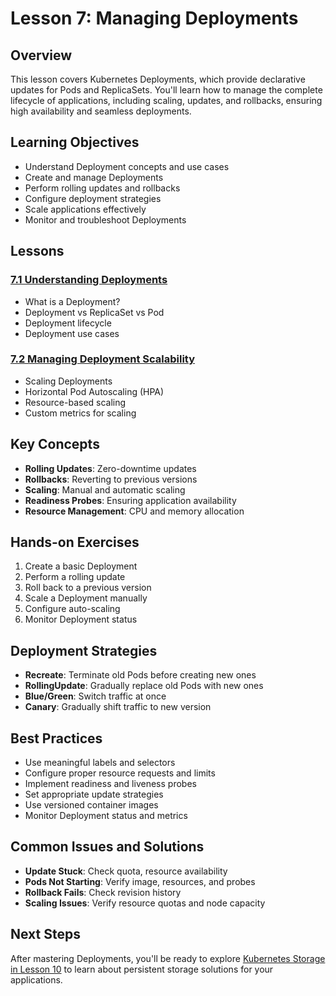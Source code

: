 # Lesson 7: Managing Deployments

## Overview
This lesson covers Kubernetes Deployments, which provide declarative updates for Pods and ReplicaSets. You'll learn how to manage the complete lifecycle of applications, including scaling, updates, and rollbacks, ensuring high availability and seamless deployments.

## Learning Objectives
- Understand Deployment concepts and use cases
- Create and manage Deployments
- Perform rolling updates and rollbacks
- Configure deployment strategies
- Scale applications effectively
- Monitor and troubleshoot Deployments

## Lessons

### [7.1 Understanding Deployments](7_1_Understanding_Deployments/7_1_Understanding_Deployments.md)
- What is a Deployment?
- Deployment vs ReplicaSet vs Pod
- Deployment lifecycle
- Deployment use cases

### [7.2 Managing Deployment Scalability](7_2_Managing_Deployment_Scalability/7_2_Managing_Deployment_Scalability.md)
- Scaling Deployments
- Horizontal Pod Autoscaling (HPA)
- Resource-based scaling
- Custom metrics for scaling

## Key Concepts
- **Rolling Updates**: Zero-downtime updates
- **Rollbacks**: Reverting to previous versions
- **Scaling**: Manual and automatic scaling
- **Readiness Probes**: Ensuring application availability
- **Resource Management**: CPU and memory allocation

## Hands-on Exercises
1. Create a basic Deployment
2. Perform a rolling update
3. Roll back to a previous version
4. Scale a Deployment manually
5. Configure auto-scaling
6. Monitor Deployment status

## Deployment Strategies
- **Recreate**: Terminate old Pods before creating new ones
- **RollingUpdate**: Gradually replace old Pods with new ones
- **Blue/Green**: Switch traffic at once
- **Canary**: Gradually shift traffic to new version

## Best Practices
- Use meaningful labels and selectors
- Configure proper resource requests and limits
- Implement readiness and liveness probes
- Set appropriate update strategies
- Use versioned container images
- Monitor Deployment status and metrics

## Common Issues and Solutions
- **Update Stuck**: Check quota, resource availability
- **Pods Not Starting**: Verify image, resources, and probes
- **Rollback Fails**: Check revision history
- **Scaling Issues**: Verify resource quotas and node capacity

## Next Steps
After mastering Deployments, you'll be ready to explore [Kubernetes Storage in Lesson 10](../Lesson10_Managing_Kubernetes_Storage/index.md) to learn about persistent storage solutions for your applications.